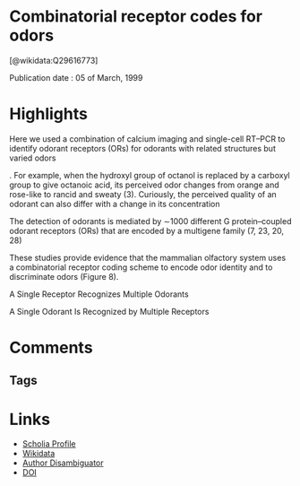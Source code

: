
Combinatorial receptor codes for odors
======================================
  
  [@wikidata:Q29616773]  
  
Publication date : 05 of March, 1999  

# Highlights

Here we used a combination of calcium imaging and single-cell RT–PCR to identify odorant receptors (ORs) for odorants with related structures but varied odors

. For example, when the hydroxyl group of octanol is replaced by a carboxyl group to give octanoic acid, its perceived odor changes from orange and rose-like to rancid and sweaty (3). Curiously, the perceived quality of an odorant can also differ with a change in its concentration

The detection of odorants is mediated by ∼1000 different G protein–coupled odorant receptors (ORs) that are encoded by a multigene family (7, 23, 20, 28)

These studies provide evidence that the mammalian olfactory system uses a combinatorial receptor coding scheme to encode odor identity and to discriminate odors (Figure 8). 

 A Single Receptor Recognizes Multiple Odorants


 A Single Odorant Is Recognized by Multiple Receptors


# Comments

## Tags

# Links
  
 * [Scholia Profile](https://scholia.toolforge.org/work/Q29616773)  
 * [Wikidata](https://www.wikidata.org/wiki/Q29616773)  
 * [Author Disambiguator](https://author-disambiguator.toolforge.org/work_item_oauth.php?id=Q29616773&batch_id=&match=1&author_list_id=&doit=Get+author+links+for+work)  
 * [DOI](https://doi.org/10.1016/S0092-8674(00)80581-4)  
